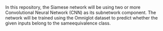 In this repository, the Siamese network will be using two or 
more Convolutional Neural Network (CNN) as its subnetwork component. 
The network will be trained using the Omniglot dataset to predict 
whether the given inputs belong to the sameequivalence class.
